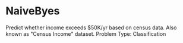 # NaiveByes

Predict whether income exceeds $50K/yr based on census data. Also known as "Census Income" dataset.
Problem Type: Classification
